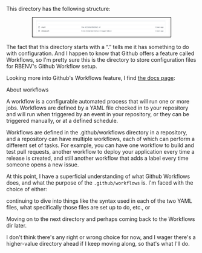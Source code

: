 This directory has the following structure:

<p style="text-align: center">
  <img src="/assets/images/github-workflows-dir-structure.png" width="70%" alt="The directory structure of .github/workflows"  style="border: 1px solid black; padding: 0.5em">
</p>

The fact that this directory starts with a “.” tells me it has something to do with configuration.  And I happen to know that Github offers a feature called Workflows, so I'm pretty sure this is the directory to store configuration files for RBENV's Github Workflow setup.

Looking more into Github's Workflows feature, I find [the docs page](https://web.archive.org/web/20220806092745/https://docs.github.com/en/actions/using-workflows):

About workflows

A workflow is a configurable automated process that will run one or more jobs. Workflows are defined by a YAML file checked in to your repository and will run when triggered by an event in your repository, or they can be triggered manually, or at a defined schedule.

Workflows are defined in the .github/workflows directory in a repository, and a repository can have multiple workflows, each of which can perform a different set of tasks. For example, you can have one workflow to build and test pull requests, another workflow to deploy your application every time a release is created, and still another workflow that adds a label every time someone opens a new issue.

At this point, I have a superficial understanding of what Github Workflows does, and what the purpose of the `.github/workflows` is.  I'm faced with the choice of either:


continuing to dive into things like the syntax used in each of the two YAML files, what specifically those files are set up to do, etc., or


Moving on to the next directory and perhaps coming back to the Workflows dir later.

I don't think there's any right or wrong choice for now, and I wager there's a higher-value directory ahead if I keep moving along, so that's what I'll do.


